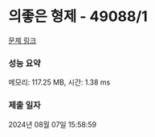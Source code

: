 # 의좋은 형제 - 49088/1 

[문제 링크](https://level.goorm.io/exam/49088/%EC%9D%98%EC%A2%8B%EC%9D%80-%ED%98%95%EC%A0%9C/quiz/1) 

### 성능 요약

메모리: 117.25 MB, 시간: 1.38 ms

### 제출 일자

2024년 08월 07일 15:58:59

